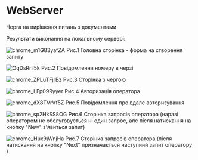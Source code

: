 # WebServer

Черга на вирішення питань з документами

Результати виконання на локальному сервері:

![chrome_m1G83yafZA](https://user-images.githubusercontent.com/57491436/168820651-ce989a89-8f97-418a-b300-58f417e6e50c.png)
Рис.1 Головна сторінка - форма на створення запиту


![OqDsRril5k](https://user-images.githubusercontent.com/57491436/168820839-92816c23-c0ec-41d6-beb1-e449ebd2bf16.png)
Рис.2 Повідомлення номеру в черзі

![chrome_ZPLuTFjrBz](https://user-images.githubusercontent.com/57491436/168821037-063045fb-652c-4223-8faa-fd8db8c832b6.png)
Рис.3 Сторінка з чергою

![chrome_LFp09Ryyer](https://user-images.githubusercontent.com/57491436/168821202-5a0dfae8-aba0-4e56-b4db-7a467a2d54dd.png)
Рис.4 Авторизація оператора

![chrome_dX8TVrVf5Z](https://user-images.githubusercontent.com/57491436/168821378-786e1af3-1fc4-4ead-9b51-c3bcc7372157.png)
Рис.5 Повідомлення про вдале авторизування

![chrome_sp2HkSS8OG](https://user-images.githubusercontent.com/57491436/168821481-4ab5f1b7-b611-4407-9872-af085c9f8a8b.png)
Рис.6 Сторінка запросів оператора (наразі оператором не обслуговується ні один запрос, але після натискання на кнопку "New" з'явиться запит)

![chrome_Hux9jWnjHa](https://user-images.githubusercontent.com/57491436/168821640-180f57a5-ff9b-4fc0-9b08-ea49692e69d4.png)
Рис.7 Сторінка запросів оператора (після натискання на кнопку "Next" призначається наступний запит оператору )




